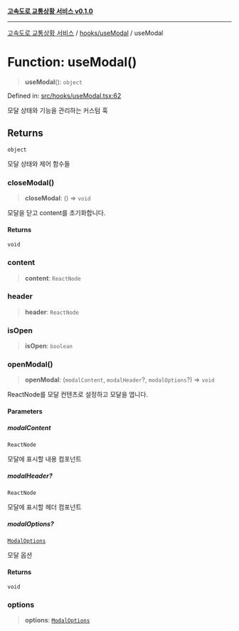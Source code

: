 [**고속도로 교통상황 서비스 v0.1.0**](../../../README.md)

***

[고속도로 교통상황 서비스](../../../modules.md) / [hooks/useModal](../README.md) / useModal

# Function: useModal()

> **useModal**(): `object`

Defined in: [src/hooks/useModal.tsx:62](https://github.com/ksheyon123/road-status-preview/blob/f8475dd9e1f35d9b8acf92ef20ed9d0782a8bb42/src/hooks/useModal.tsx#L62)

모달 상태와 기능을 관리하는 커스텀 훅

## Returns

`object`

모달 상태와 제어 함수들

### closeModal()

> **closeModal**: () => `void`

모달을 닫고 content를 초기화합니다.

#### Returns

`void`

### content

> **content**: `ReactNode`

### header

> **header**: `ReactNode`

### isOpen

> **isOpen**: `boolean`

### openModal()

> **openModal**: (`modalContent`, `modalHeader`?, `modalOptions`?) => `void`

ReactNode를 모달 컨텐츠로 설정하고 모달을 엽니다.

#### Parameters

##### modalContent

`ReactNode`

모달에 표시할 내용 컴포넌트

##### modalHeader?

`ReactNode`

모달에 표시할 헤더 컴포넌트

##### modalOptions?

[`ModalOptions`](../interfaces/ModalOptions.md)

모달 옵션

#### Returns

`void`

### options

> **options**: [`ModalOptions`](../interfaces/ModalOptions.md)
